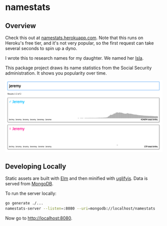 # namestats

## Overview

Check this out at [namestats.herokuapp.com](http://namestats.herokuapp.com/).
Note that this runs on Heroku's free tier, and it's not very popular, so the
first request can take several seconds to spin up a dyno.

I wrote this to research names for my daughter.  We named her
[Isla](http://namestats.herokuapp.com/#isla).

This package project draws its name statistics from the Social Security
administration.  It shows you popularity over time.

![Screenshot showing separate time series for the popularity of `Jeremy` for boys and girls](images/namestats.png)

## Developing Locally

Static assets are built with [Elm](http://elm-lang.org/install) and then
minified with [uglifyjs](http://lisperator.net/uglifyjs/).  Data is served from
[MongoDB](https://www.mongodb.org/downloads).

To run the server locally:

```sh
go generate ./...
namestats-server --listen=:8080 --uri=mongodb://localhost/namestats
```

Now go to [http://localhost:8080](http://localhost:8080).
